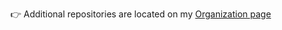 :point_right: Additional repositories are located on my [Organization page](https://github.com/tdrn-org)
